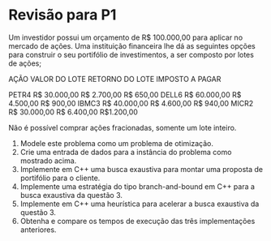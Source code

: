 # Revisão para P1

Um investidor possui um orçamento de R$ 100.000,00 para aplicar no mercado de ações. Uma instituição financeira lhe dá as seguintes opções para construir o seu portifólio de investimentos, a ser composto por lotes de ações;

AÇÃO         VALOR DO LOTE          RETORNO DO LOTE     IMPOSTO A PAGAR

PETR4         R$ 30.000,00            R$ 2.700,00         R$  650,00
DELL6         R$ 60.000,00            R$ 4.500,00         R$  900,00
IBMC3         R$ 40.000,00            R$ 4.600,00         R$  940,00
MICR2         R$ 30.000,00            R$ 6.400,00         R$1.200,00

Não é possível comprar ações fracionadas, somente um lote inteiro. 

1. Modele este problema como um problema de otimização.
2. Crie uma entrada de dados para a instância do problema como mostrado acima.
3. Implemente em C++ uma busca exaustiva para montar uma proposta de portifólio para o cliente.
4. Implemente uma estratégia do tipo branch-and-bound em C++ para a busca exaustiva da questão 3.
5. Implemente em C++ uma heurística para acelerar a busca exaustiva da questão 3.
6. Obtenha e compare os tempos de execução das três implementações anteriores.




